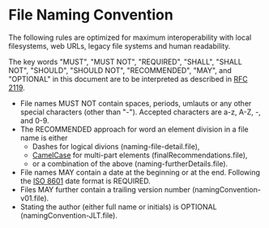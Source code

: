 # File Naming Convention

The following rules are optimized for maximum interoperability with local filesystems, web URLs, legacy file systems and human readability.

The key words "MUST", "MUST NOT", "REQUIRED", "SHALL", "SHALL NOT", "SHOULD", "SHOULD NOT", "RECOMMENDED",  "MAY", and "OPTIONAL" in this document are to be interpreted as described in [RFC 2119](http://tools.ietf.org/html/rfc2119).

+ File names MUST NOT contain spaces, periods, umlauts or any other special characters (other than "-"). Accepted characters are a-z, A-Z, -, and 0-9.
+ The RECOMMENDED approach for word an element division in a file name is either
  + Dashes for logical divions (naming-file-detail.file),
  + [CamelCase](http://en.wikipedia.org/wiki/CamelCase) for multi-part elements (finalRecommendations.file),
  + or a combination of the above (naming-furtherDetails.file).
+ File names MAY contain a date at the beginning or at the end. Following the [ISO 8601](http://en.wikipedia.org/wiki/ISO_8601) date format is REQUIRED.
+ Files MAY further contain a trailing version number (namingConvention-v01.file).
+ Stating the author (either full name or initials) is OPTIONAL (namingConvention-JLT.file).
